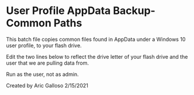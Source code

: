 # User Profile AppData Backup- Common Paths
This batch file copies common files found in AppData under a Windows 10 user profile, to your flash drive.

Edit the two lines below to reflect the drive letter of your flash drive and the user that we are pulling data from.

Run as the user, not as admin.

Created by Aric Galloso 2/15/2021
